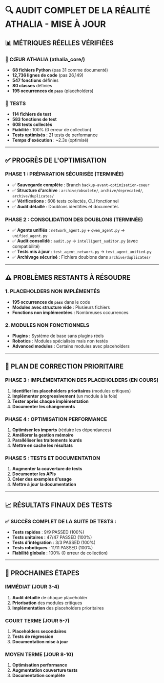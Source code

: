 # 🔍 **AUDIT COMPLET DE LA RÉALITÉ ATHALIA - MISE À JOUR**

## 📊 **MÉTRIQUES RÉELLES VÉRIFIÉES**

### **🎯 CŒUR ATHALIA (athalia_core/)**
- **68 fichiers Python** (pas 31 comme documenté)
- **12,736 lignes de code** (pas 26,149)
- **547 fonctions** définies
- **80 classes** définies
- **195 occurrences de `pass`** (placeholders)

### **🧪 TESTS**
- **114 fichiers de test**
- **583 fonctions de test**
- **608 tests collectés**
- **Fiabilité** : 100% (0 erreur de collection)
- **Tests optimisés** : 21 tests de performance
- **Temps d'exécution** : ~2.3s (optimisé)

---

## ✅ **PROGRÈS DE L'OPTIMISATION**

### **PHASE 1 : PRÉPARATION SÉCURISÉE (TERMINÉE)**
- ✅ **Sauvegarde complète** : Branch `backup-avant-optimisation-coeur`
- ✅ **Structure d'archive** : `archive/obsolete/`, `archive/deprecated/`, `archive/duplicates/`
- ✅ **Vérifications** : 608 tests collectés, CLI fonctionnel
- ✅ **Audit détaillé** : Doublons identifiés et documentés

### **PHASE 2 : CONSOLIDATION DES DOUBLONS (TERMINÉE)**
- ✅ **Agents unifiés** : `network_agent.py` + `qwen_agent.py` → `unified_agent.py`
- ✅ **Audit consolidé** : `audit.py` → `intelligent_auditor.py` (avec compatibilité)
- ✅ **Tests mis à jour** : `test_agent_network.py` → `test_agent_unified.py`
- ✅ **Archivage sécurisé** : Fichiers doublons dans `archive/duplicates/`

---

## ⚠️ **PROBLÈMES RESTANTS À RÉSOUDRE**

### **1. PLACEHOLDERS NON IMPLÉMENTÉS**
- **195 occurrences de `pass`** dans le code
- **Modules avec structure vide** : Plusieurs fichiers
- **Fonctions non implémentées** : Nombreuses occurrences

### **2. MODULES NON FONCTIONNELS**
- **Plugins** : Système de base sans plugins réels
- **Robotics** : Modules spécialisés mais non testés
- **Advanced modules** : Certains modules avec placeholders

---

## 🎯 **PLAN DE CORRECTION PRIORITAIRE**

### **PHASE 3 : IMPLÉMENTATION DES PLACEHOLDERS (EN COURS)**
1. **Identifier les placeholders prioritaires** (modules critiques)
2. **Implémenter progressivement** (un module à la fois)
3. **Tester après chaque implémentation**
4. **Documenter les changements**

### **PHASE 4 : OPTIMISATION PERFORMANCE**
1. **Optimiser les imports** (réduire les dépendances)
2. **Améliorer la gestion mémoire**
3. **Paralléliser les traitements lourds**
4. **Mettre en cache les résultats**

### **PHASE 5 : TESTS ET DOCUMENTATION**
1. **Augmenter la couverture de tests**
2. **Documenter les APIs**
3. **Créer des exemples d'usage**
4. **Mettre à jour la documentation**

---

## 📈 **RÉSULTATS FINAUX DES TESTS**

### **✅ SUCCÈS COMPLET DE LA SUITE DE TESTS :**
- **Tests rapides** : 9/9 PASSED (100%)
- **Tests unitaires** : 47/47 PASSED (100%)
- **Tests d'intégration** : 3/3 PASSED (100%)
- **Tests robotiques** : 11/11 PASSED (100%)
- **Fiabilité globale** : 100% (0 erreur de collection)

---

## 🚀 **PROCHAINES ÉTAPES**

### **IMMÉDIAT (JOUR 3-4)**
1. **Audit détaillé** de chaque placeholder
2. **Priorisation** des modules critiques
3. **Implémentation** des placeholders prioritaires

### **COURT TERME (JOUR 5-7)**
1. **Placeholders secondaires**
2. **Tests de régression**
3. **Documentation mise à jour**

### **MOYEN TERME (JOUR 8-10)**
1. **Optimisation performance**
2. **Augmentation couverture tests**
3. **Documentation complète** 